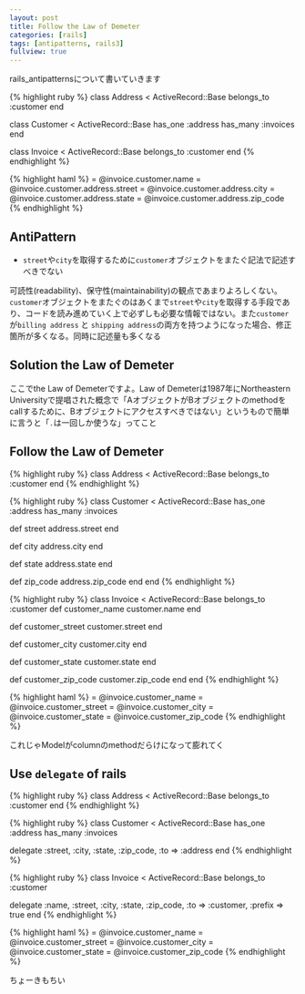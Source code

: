 ```yaml
---
layout: post
title: Follow the Law of Demeter
categories: [rails]
tags: [antipatterns, rails3]
fullview: true
---
```


rails_antipatternsについて書いていきます

{% highlight ruby %}
class Address < ActiveRecord::Base
  belongs_to :customer
end

class Customer < ActiveRecord::Base
  has_one :address
  has_many :invoices
end

class Invoice < ActiveRecord::Base
  belongs_to :customer
end
{% endhighlight %}

{% highlight haml %}
= @invoice.customer.name
= @invoice.customer.address.street
= @invoice.customer.address.city
= @invoice.customer.address.state
= @invoice.customer.address.zip_code
{% endhighlight %}

## AntiPattern

* `street`や`city`を取得するために`customer`オブジェクトをまたぐ記法で記述すべきでない

可読性(readability)、保守性(maintainability)の観点であまりよろしくない。`customer`オブジェクトをまたぐのはあくまで`street`や`city`を取得する手段であり、コードを読み進めていく上で必ずしも必要な情報ではない。また`customer`が`billing address` と `shipping address`の両方を持つようになった場合、修正箇所が多くなる。同時に記述量も多くなる

## Solution the Law of Demeter

  ここでthe Law of Demeterですよ。Law of Demeterは1987年にNortheastern Universityで提唱された概念で「AオブジェクトがBオブジェクトのmethodをcallするために、Bオブジェクトにアクセスすべきではない」というもので簡単に言うと「`.`は一回しか使うな」ってこと

## Follow the Law of Demeter

{% highlight ruby %}
class Address < ActiveRecord::Base
  belongs_to :customer
end
{% endhighlight %}

{% highlight ruby %}
class Customer < ActiveRecord::Base has_one :address
  has_many :invoices

  def street
    address.street
  end

  def city
    address.city
  end

  def state
    address.state
  end

  def zip_code
    address.zip_code
  end
end
{% endhighlight %}

{% highlight ruby %}
class Invoice < ActiveRecord::Base belongs_to :customer
  def customer_name
    customer.name
  end

  def customer_street
    customer.street
  end

  def customer_city
    customer.city
  end

  def customer_state
    customer.state
  end

  def customer_zip_code
    customer.zip_code
  end
end
{% endhighlight %}

{% highlight haml %}
= @invoice.customer_name
= @invoice.customer_street
= @invoice.customer_city
= @invoice.customer_state
= @invoice.customer_zip_code
{% endhighlight %}

これじゃModelがcolumnのmethodだらけになって膨れてく

## Use  `delegate` of rails

{% highlight ruby %}
class Address < ActiveRecord::Base
  belongs_to :customer
end
{% endhighlight %}

{% highlight ruby %}
class Customer < ActiveRecord::Base
  has_one :address
  has_many :invoices

  delegate :street, :city, :state, :zip_code, :to => :address
end
{% endhighlight %}

{% highlight ruby %}
class Invoice < ActiveRecord::Base
  belongs_to :customer

  delegate :name,
           :street,
           :city,
           :state,
           :zip_code,
           :to => :customer, :prefix => true
end
{% endhighlight %}

{% highlight haml %}
= @invoice.customer_name
= @invoice.customer_street
= @invoice.customer_city
= @invoice.customer_state
= @invoice.customer_zip_code
{% endhighlight %}

ちょーきもちい

